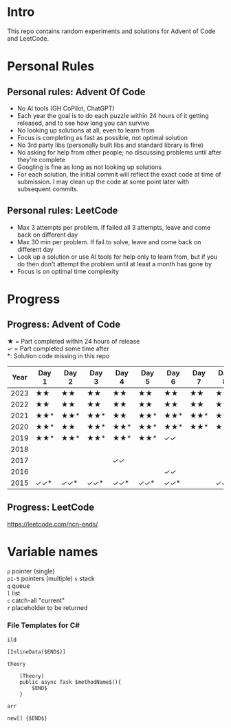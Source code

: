 # Intro

This repo contains random experiments and solutions for Advent of Code and LeetCode. 

# Personal Rules

## Personal rules: Advent Of Code
- No AI tools (GH CoPilot, ChatGPT)
- Each year the goal is to do each puzzle within 24 hours of it getting released, and to see how long you can survive
- No looking up solutions at all, even to learn from
- Focus is completing as fast as possible, not optimal solution
- No 3rd party libs (personally built libs and standard library is fine)
- No asking for help from other people; no discussing problems until after they're complete
- Googling is fine as long as not looking up solutions
- For each solution, the initial commit will reflect the exact code at time of submission. I may clean up the code at some point later with subsequent commits.

## Personal rules: LeetCode
- Max 3 attempts per problem. If failed all 3 attempts, leave and come back on different day
- Max 30 min per problem. If fail to solve, leave and come back on different day
- Look up a solution or use AI tools for help only to learn from, but if you do then don't attempt the problem until at least a month has gone by
- Focus is on optimal time complexity

# Progress

## Progress: Advent of Code

**★**  = Part completed within 24 hours of release  
*✓* = Part completed some time after  
*: Solution code missing in this repo

| Year | Day 1 | Day 2 | Day 3 | Day 4 | Day 5 | Day 6 | Day 7  | Day 8   | Day 9   | Day 10 | Day 11 | Day 12 | Day 13 | Day 14  | Day 15  | Day 16    | Day 17 | Day 18 | Day 19 | Day 20 | Day 21 | Day 22 | Day 23 | Day 24 | Day 25 |
|------|-------|-------|-------|------|-------|------|--------|---------|---------|--------|-----|------|------|---------|---------|-----------|--------|--------|--------|--------|--------|--------|--------|--------|--------|
| 2023 | **★★** | **★★** | **★★** | **★★** | **★★** | **★★** | **★★** | **★★**  | **★★**  |        |     |      |      |         |         |           |        |        |        |        |        |        |        |        |        |
| 2022 | **★★** | **★★** | **★★** | **★★** | **★★** | **★★** | **★★** | **★★**  | **★★**  | **★★** | **★★** | **★★** | **★***✓* |         |         |           |        |        |        |        |        |        |        |        |        |
| 2021 | **★★*** | **★★*** | **★★*** | **★★** | **★★*** | **★★*** | **★★*** | **★★*** | **★★*** | **★★*** | **★★*** | **★★*** | **★★*** | **★★*** | **★★*** | **★***✓** |        |        |        |        |        |        |        |        |        |
| 2020 | **★★*** | **★★** | **★★*** | **★★*** | **★★*** | **★★*** | **★★*** | **★★*** | **★★*** |        |     |      |      |         |         |           |        |        |        |        |        |        |        |        |        |
| 2019 | **★★*** | **★★*** | **★★*** | **★★*** | **★★*** | *✓✓* |        |         |         |        |     |      |      |         |         |           |        |        |        |        |        |        |        |        |        |
| 2018 |       |       |       |      |       |      |        |         |         |        | *✓* |      |      |         |         |           |        |        |        |        |        |        |        |        |        |
| 2017 |       |       |       | *✓✓* |       |      |        |         |         |        |     | *✓✓* |      |         |         |           |        |        |        |        |        |        |        |        |        |
| 2016 |       |       |       |      |       | *✓✓* |        |         |         |        |     |      | *✓✓* |         |         |           |        |        |        |        |        |        |        |        |        |
| 2015 | *✓✓** | *✓✓** | *✓✓** | *✓✓** | *✓✓** | *✓✓** |        | *✓✓*    |         |        |     |      |      |         |         |           |        |        |        |        |        |        |        |        |        |

## Progress: LeetCode

https://leetcode.com/ncn-ends/

# Variable names
`p` pointer (single)  
`p1-5` pointers (multiple)
`s` stack   
`q` queue  
`l` list  
`c` catch-all "current"  
`r` placeholder to be returned

### File Templates for C#

`ild`  
```
[InlineData($END$)]
```  
  
`theory`
```
    [Theory]
    public async Task $methodName$(){
        $END$
    }
```

`arr`
```
new[] {$END$}
```